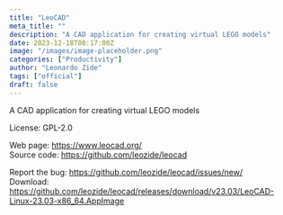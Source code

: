```yaml
---
title: "LeoCAD"
meta_title: ""
description: "A CAD application for creating virtual LEGO models"
date: 2023-12-18T08:17:00Z
image: "/images/image-placeholder.png"
categories: ["Productivity"]
author: "Leonardo Zide"
tags: ["official"]
draft: false
---
```


A CAD application for creating virtual LEGO models

License: GPL-2.0

Web page: https://www.leocad.org/  
Source code: https://github.com/leozide/leocad

Report the bug: https://github.com/leozide/leocad/issues/new/  
Download: https://github.com/leozide/leocad/releases/download/v23.03/LeoCAD-Linux-23.03-x86_64.AppImage
